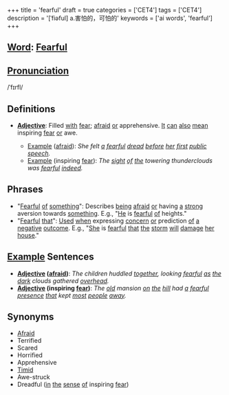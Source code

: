 +++
title = 'fearful'
draft = true
categories = ['CET4']
tags = ['CET4']
description = '[ˈfiəful] a.害怕的，可怕的'
keywords = ['ai words', 'fearful']
+++

## [Word](/en/post/word/): [Fearful](/en/post/fearful/)

## [Pronunciation](/en/post/pronunciation/)
/ˈfɪrfl/

## Definitions
- **[Adjective](/en/post/adjective/)**: Filled [with](/en/post/with/) [fear](/en/post/fear/); [afraid](/en/post/afraid/) [or](/en/post/or/) apprehensive. [It](/en/post/it/) [can](/en/post/can/) [also](/en/post/also/) [mean](/en/post/mean/) inspiring [fear](/en/post/fear/) [or](/en/post/or/) awe. 

  - [Example](/en/post/example/) ([afraid](/en/post/afraid/)): _She felt [a](/en/post/a/) [fearful](/en/post/fearful/) [dread](/en/post/dread/) [before](/en/post/before/) [her](/en/post/her/) [first](/en/post/first/) [public](/en/post/public/) [speech](/en/post/speech/)._
  - [Example](/en/post/example/) (inspiring [fear](/en/post/fear/)): _The [sight](/en/post/sight/) [of](/en/post/of/) [the](/en/post/the/) towering thunderclouds was [fearful](/en/post/fearful/) [indeed](/en/post/indeed/)._

## Phrases
- "[Fearful](/en/post/fearful/) [of](/en/post/of/) [something](/en/post/something/)": Describes [being](/en/post/being/) [afraid](/en/post/afraid/) [or](/en/post/or/) having [a](/en/post/a/) [strong](/en/post/strong/) aversion towards [something](/en/post/something/). E.g., "[He](/en/post/he/) is [fearful](/en/post/fearful/) [of](/en/post/of/) heights."
- "[Fearful](/en/post/fearful/) [that](/en/post/that/)": [Used](/en/post/used/) [when](/en/post/when/) expressing [concern](/en/post/concern/) [or](/en/post/or/) prediction [of](/en/post/of/) [a](/en/post/a/) [negative](/en/post/negative/) [outcome](/en/post/outcome/). E.g., "[She](/en/post/she/) is [fearful](/en/post/fearful/) [that](/en/post/that/) [the](/en/post/the/) [storm](/en/post/storm/) [will](/en/post/will/) [damage](/en/post/damage/) [her](/en/post/her/) [house](/en/post/house/)."

## [Example](/en/post/example/) Sentences
- **[Adjective](/en/post/adjective/) ([afraid](/en/post/afraid/))**: _The children huddled [together](/en/post/together/), looking [fearful](/en/post/fearful/) [as](/en/post/as/) [the](/en/post/the/) [dark](/en/post/dark/) clouds gathered [overhead](/en/post/overhead/)._
- **[Adjective](/en/post/adjective/) (inspiring [fear](/en/post/fear/))**: _The [old](/en/post/old/) mansion [on](/en/post/on/) [the](/en/post/the/) [hill](/en/post/hill/) had [a](/en/post/a/) [fearful](/en/post/fearful/) [presence](/en/post/presence/) [that](/en/post/that/) kept [most](/en/post/most/) [people](/en/post/people/) [away](/en/post/away/)._

## Synonyms
- [Afraid](/en/post/afraid/)
- Terrified
- Scared
- Horrified
- Apprehensive
- [Timid](/en/post/timid/)
- Awe-struck
- Dreadful ([in](/en/post/in/) [the](/en/post/the/) [sense](/en/post/sense/) [of](/en/post/of/) inspiring [fear](/en/post/fear/))
